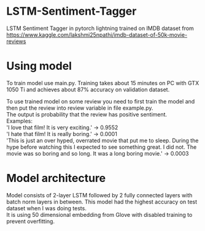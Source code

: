 # LSTM-Sentiment-Tagger
LSTM Sentiment Tagger in pytorch lightning trained on IMDB dataset from https://www.kaggle.com/lakshmi25npathi/imdb-dataset-of-50k-movie-reviews

# Using model
To train model use main.py. Training takes about 15 minutes on PC with GTX 1050 Ti and achieves about 87% accuracy on validation dataset.

To use trained model on some review you need to first train the model and then put the review into review variable in file example.py.<br />
The output is probability that the review has positive sentiment.<br />
Examples:<br />
'I love that film! It is very exciting.' -> 0.9552<br />
'I hate that film! It is really boring.' -> 0.0001<br />
'This is just an over hyped, overrated movie that put me to sleep. During the hype before watching this I expected to see something great. I did not. The movie was so boring and so long. It was a long boring movie.' -> 0.0003

# Model architecture
Model consists of 2-layer LSTM followed by 2 fully connected layers with batch norm layers in between. This model had the highest accuracy on test dataset when I was doing tests.<br />
It is using 50 dimensional embedding from Glove with disabled training to prevent overfitting.